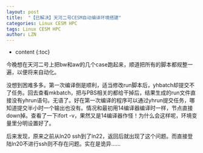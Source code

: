 ```yaml
---
layout: post
title:  "【已解决】天河二号CESM自动编译环境搭建" 
categories: Linux CESM HPC
tags: Linux CESM HPC
author: LZN
---
```


* content
{:toc}

今晚想在天河二号上把bw和aw的几个case跑起来，顺道把所有的脚本都规整一遍，以便将来自动化。

没想到困难多多。第一次编译倒是顺利，适当修改run脚本后，yhbatch却提交不了任务。回去查看mkbatch，把与PBS相关的都给干掉后，结果生成的run文件直接没有yhrun语句。无语了。好在第一次编译的程序可以通过yhrun提交任务，哪知道提交半小时一个输出也没有。情况和最初用14编译器编译时一样，节点直接down掉。查看了一下ifort -v，果然又是14编译器作怪！为什么会这样呢，环境变量里分明设置好了。

后来发现，原来之前从ln20 ssh到了ln22，返回后就出现了这个问题。而直接登陆ln20不进行ssh则不存在问题。实在是诡异……